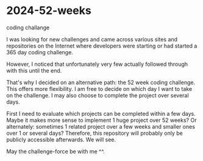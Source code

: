# 2024-52-weeks
coding challange

<p>
  I was looking for new challenges and came across various sites and repositories on the Internet where developers were starting or had started a 365 day coding challenge.
</p>
<p>
  However, I noticed that unfortunately very few actually followed through with this until the end.
</p>
<p>
  That's why I decided on an alternative path: the 52 week coding challenge. This offers more flexibility. I am free to decide on which day I want to take on the challenge. I may also choose to complete the project over several days.
</p>
<p>
  First I need to evaluate which projects can be completed within a few days. Maybe it makes more sense to implement 1 huge project over 52 weeks? Or alternately: sometimes 1 related project over a few weeks and smaller ones over 1 or several days? Therefore, this repository will probably only be publicly accessible afterwards. We will see.
</p>
<p>
  May the challenge-force be with me ^^.
</p>
